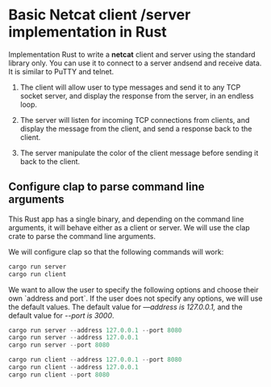 Basic Netcat client /server implementation in Rust
==================================================

Implementation Rust to write a **netcat** client and server using the standard library only. You can use it to connect to a server andsend and receive data. It is similar to PuTTY and telnet.

1.  The client will allow user to type messages and send it to any TCP socket server, and display the response from the server, in an endless loop.
    
2.  The server will listen for incoming TCP connections from clients, and display the message from the client, and send a response back to the client.
    
3.  The server manipulate the color of the client message before sending it back to the client.
    

Configure clap to parse command line arguments
----------------------------------------------

This Rust app has a single binary, and depending on the command line arguments, it will behave either as a client or server. We will use the clap crate to parse the command line arguments.

We will configure clap so that the following commands will work:

```rust
cargo run server
cargo run client
```

We want to allow the user to specify the following options and choose their own \`address and port\`. If the user does not specify any options, we will use the default values. The default value for —_address is 127.0.0.1,_ and the default value for _--port is 3000_.

```rust
cargo run server --address 127.0.0.1 --port 8080
cargo run server --address 127.0.0.1
cargo run server --port 8080

cargo run client --address 127.0.0.1 --port 8080
cargo run client --address 127.0.0.1
cargo run client --port 8080
```